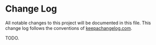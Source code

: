 # Change Log
All notable changes to this project will be documented in this file. This change log follows the conventions of [keepachangelog.com](http://keepachangelog.com/).

TODO.
